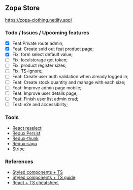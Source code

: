 ## Zopa Store

https://zopa-clothing.netlify.app/

### Todo / Issues / Upcoming features

- [x] Feat:Private route admin;
- [x] Feat: Create sold out feat product page;
- [x] Fix: form select default value;
- [ ] Fix: localstorage get token;
- [ ] Fix: product register sizes;
- [ ] Fix: TS-ignore;
- [ ] Feat: Create user auth validation when already logged in;
- [ ] Feat: Create stock quantity and manage with each size;
- [ ] Feat: Improve admin page mobile;
- [ ] Feat: Improve user details page;
- [ ] Feat: Finish user list admin crud;
- [ ] Test: e2e and accessibility;

### Tools

- [React reselect](https://github.com/reduxjs/reselect#installation)
- [Redux Persist](https://github.com/rt2zz/redux-persist#basic-usage)
- [Redux-thunk](https://github.com/reduxjs/redux-thunk)
- [Redux-saga](https://redux-saga.js.org/)
- [Stripe](https://github.com/stripe/react-stripe-js)

### References

- [Styled components + TS](https://styled-components.com/docs/api#typescript)
- [Styled components + TS guide](https://www.atatus.com/blog/guide-to-typescript-and-styled-components/)
- [React + TS cheatsheet](https://react-typescript-cheatsheet.netlify.app/docs)
